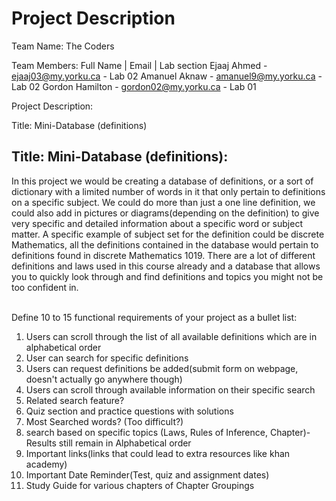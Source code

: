 # Project Description
Team Name: The Coders

Team Members:
Full Name | Email | Lab section
Ejaaj Ahmed - ejaaj03@my.yorku.ca - Lab 02
Amanuel Aknaw - amanuel9@my.yorku.ca - Lab 02
Gordon Hamilton - gordon02@my.yorku.ca - Lab 01


Project Description:

Title: Mini-Database (definitions)
## Title: Mini-Database (definitions):
In this project we would be creating a database of definitions, or a sort of dictionary with a limited number of words in it that only pertain to definitions on a specific subject. We could do more than just a one line definition, we could also add in pictures or diagrams(depending on the definition) to give very specific and detailed information about a specific word or subject matter. A specific example of subject set for the definition could be discrete Mathematics, all the definitions contained in the database would pertain to definitions found in discrete Mathematics 1019. There are a lot of different definitions and laws used in this course already and a database that allows you to quickly look through and find definitions and topics you might not be too confident in.  
<br />

Define 10 to 15 functional requirements of your project as a bullet list:
1. Users can scroll through the list of all available definitions which are in alphabetical order
2. User can search for specific definitions 
3. Users can request definitions be added(submit form on webpage, doesn't actually go anywhere though)
4. Users can scroll through available information on their specific search
5. Related search feature?
6. Quiz section and practice questions with solutions 
7. Most Searched words? (Too difficult?)
8. search based on specific topics (Laws, Rules of Inference, Chapter)-  Results still remain in Alphabetical order
9. Important links(links that could lead to extra resources like khan academy)
10. Important Date Reminder(Test, quiz and assignment dates)
11. Study Guide for various chapters of Chapter Groupings 

